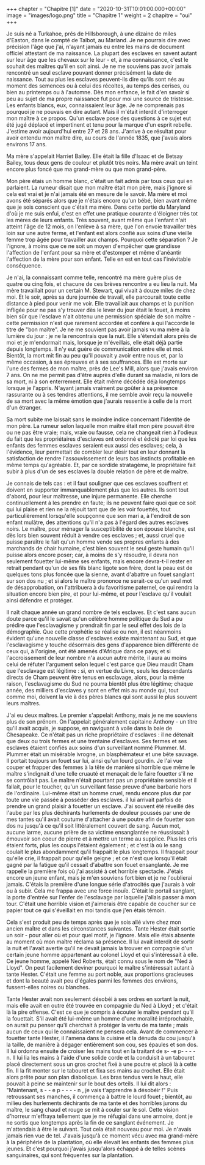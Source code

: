 +++
chapter = "Chapitre [1]"
date = "2020-10-31T10:01:00.000+00:00"
image = "images/logo.png"
title = "Chapitre 1"
weight = 2
chapitre = "oui"
+++ 


Je suis né a Turkahoe, prés de Hillsborough, à une dizaine de miles d'Easton, dans le compté de Talbot, au Marland. Je ne pourrais dire avec précision l'âge que j'ai, n'ayant jamais eu entre les mains de document officiel attestant de ma naissance. La plupart des esclaves en savent autant sur leur âge que les chevaux sur le leur - et, à ma connaissance, c'est le souhait des maîtres qu'il en soit ainsi. Je ne me souviens pas avoir jamais rencontré un seul esclave pouvant donner précisément la date de naissance. Tout au plus les esclaves peuvent-ils dire qu'ils sont nés au moment des semences ou à celui des récoltes, au temps des cerises, ou bien au printemps ou à l'automne. Dès mon enfance, le fait d'en savoir si peu au sujet de ma propre naissance fut pour moi une source de tristesse. Les enfants blancs, eux, connaissaient leur âge. Je ne comprenais pas pourquoi je ne pouvais en dire autant. Mais il m'était interdit d'interroger mon maître à ce propos. Qu'un esclave pose des questions à ce sujet eut été jugé déplacé et impertinent et tenu pour la marque d'un esprit rebelle. J'estime avoir aujourd'hui entre 27 et 28 ans. J'arrive à ce résultat pour avoir entendu mon maître dire, au cours de l'année 1835, que j'avais alors environs 17 ans.       
    
Ma mère s'appelait Harriet Bailey. Elle était la fille d'Isaac et de Betsay Bailey, tous deux gens de couleur et plutôt très noirs. Ma mère avait un teint encore plus foncé que ma grand-mère ou que mon grand-père.
    
Mon père étais un homme blanc, c'était un fait admis par tous ceux qui en parlaient. La rumeur disait que mon maître était mon père, mais j'ignore si cela est vrai et je n'ai jamais été en mesure de le savoir. Ma mère et moi avons été séparés alors que je n'étais encore qu'un bébé, bien avant même que je sois conscient que c'était ma mère. Dans cette partie du Maryland d'où je me suis enfui, c'est en effet une pratique courante d'éloigner très tot les mères de leurs enfants. Très souvent, avant même que l'enfant n'ait atteint l'âge de 12 mois, on l'enlève à sa mère, que l'on envoie travailler très loin sur une autre ferme, et l'enfant est alors confié aux soins d'une vieille femme trop âgée pour travailler aux champs. Pourquoi cette séparation ? Je l'ignore, à moins que ce ne soit un moyen d'empêcher que grandisse l'affection de l'enfant pour sa mère et d'estomper et même d'anéantir l'affection de la mère pour son enfant. Telle en est en tout cas l'inévitable conséquence. 
    
Je n'ai, la connaissant comme telle, rencontré ma mère guère plus de quatre ou cinq fois, et chacune de ces brèves rencontre a eu lieu la nuit. Ma mère travaillait pour un certain M. Stewart, qui vivait à douze miles de chez moi. Et le soir, après sa dure journée de travail, elle parcourait toute cette distance à pied pour venir me voir. Elle travaillait aux champs et la punition infligée pour ne pas s'y trouver dès le lever du jour était le fouet, à moins bien sûr que l'esclave n'ait obtenu une permission spéciale de son maître - cette permission n'est que rarement accordée et confère à qui l'accorde le titre de "bon maître". Je ne me souvient pas avoir jamais vu ma mère à la lumière du jour : je ne la rencontrais que la nuit. Elle s'étendait alors près de moi et je m'endormait mais, lorsque je m'éveillais, elle était déjà partie depuis longtemps. Il n'y eut guère de communication entre elle et moi. Bientôt, la mort mit fin au peu qu'il pouvait y avoir entre nous et, par la même occasion, à ses épreuves et à ses souffrances. Elle est morte sur l'une des fermes de mon maître, près de Lee's Mill, alors que j'avais environ 7 ans. On ne me permit pas d'être auprès d'elle durant sa maladie, ni lors de sa mort, ni à son enterrement. Elle était même décédée déjà longtemps lorsque je l'appris. N'ayant jamais vraiment pu goûter à sa présence rassurante ou à ses tendres attentions, il me semble avoir reçu la nouvelle de sa mort avec la même émotion que j'aurais ressentie à celle de la mort d'un étranger. 
    
Sa mort subite me laissait sans le moindre indice concernant l'identité de mon père. La rumeur selon laquelle mon maître était mon père pouvait être ou ne pas être vraie; mais, vraie ou fausse, cela ne changeait rien à l'odieux du fait que les propriétaires d'esclaves ont ordonné et édicté par loi que les enfants des femmes esclaves seraient eux aussi des esclaves; cela, à l'évidence, leur permettait de combler leur désir tout en leur donnant la satisfaction de rendre l'assouvissement de leurs bas instincts profitable en même temps qu'agréable. Et, par ce sordide stratagème, le propriétaire fait subir à plus d'un de ses esclaves la double relation de père et de maître. 
    
Je connais de tels cas : et il faut souligner que ces esclaves souffrent et doivent en supporter immanquablement plus que les autres. Ils sont tout d'abord, pour leur maîtresse, une injure permanente. Elle cherche continuellement à les prendre en faute; ils ne peuvent faire quoi que ce soit qui lui plaise et rien ne la réjouit tant que de les voir fouettés, tout particulièrement lorsqu'elle soupçonne que son mari a, à l'endroit de son enfant mulâtre, des attentions qu'il n'a pas à l'égard des autres esclaves noirs. Le maître, pour ménager la susceptibilité de son épouse blanche, est dès lors bien souvent réduit à vendre ces esclaves ; et, aussi cruel que puisse paraître le fait qu'un homme vende ses propres enfants à des marchands de chair humaine, c'est bien souvent le seul geste humain qu'il puisse alors encore poser; car, à moins de s'y résoudre, il devra non seulement fouetter lui-même ses enfants, mais encore devra-t-il rester en retrait pendant qu'un de ses fils blanc ligote son frère, dont la peau est de quelques tons plus foncée que la sienne, avant d'abattre un fouet sanglant sur son dos nu ; et si alors le maître prononce ne serait-ce qu'un seul mot de désapprobation, on l'attribuera à du favoritisme paternel, ce qui rendra la situation encore bien pire, et pour lui-même, et pour l'esclave qu'il voulait ainsi défendre et protéger.
    
Il naît chaque année un grand nombre de tels esclaves. Et c'est sans aucun doute parce qu'il le savait qu'un célèbre homme politique du Sud a pu prédire que l'esclavagisme y prendrait fin par le seul effet des lois de la démographie. Que cette prophétie se réalise ou non, il est néanmoins évident qu'une nouvelle classe d'esclaves existe maintenant au Sud, et que l'esclavagisme y touche désormais des gens d'apparence bien différente de ceux qui, à l'origine, ont été amenés d'Afrique dans ce pays; et si l'accroissement de leur nombre n'a aucun autre mérite, il aura au moins celui de réfuter l'argument selon lequel c'est parce que Dieu maudit Cham que l'esclavage est légitime : si, en vertue du Livre, seuls les descendants directs de Cham peuvent être tenus en esclavage, alors, pour la même raison, l'esclavagisme du Sud ne pourra bientôt plus être légitime; chaque année, des milliers d'esclaves y sont en effet mis au monde qui, tout comme moi, doivent la vie à des pères blancs qui sont aussi le plus souvent leurs maîtres. 
    
J'ai eu deux maîtres. Le premier s'appelait Anthony, mais je ne me souviens plus de son prénom. On l'appelait généralement capitaine Anthony - un titre qu'il avait acquis, je suppose, en naviguant à voile dans la baie de Chesapeake. Ce n'était pas un riche propriétaire d'esclaves : il ne détenait que deux ou trois fermes et une trentaine d'esclaves. Ses fermes et ses esclaves étaient confiés aux soins d'un surveillant nommé Plummer. M. Plummer était un misérable ivrogne, un blasphémateur et une bête sauvage. Il portait toujours un fouet sur lui, ainsi qu'un lourd gourdin. Je l'ai vue couper et frapper des femmes à la tête de manière si horrible que même le maître s'indignait d'une telle cruauté et menaçait de le faire fouetter s'il ne se contrôlait pas. Le maître n'était pourtant pas un propriétaire sensible et il fallait, pour le toucher, qu'un surveillant fasse preuve d'une barbarie hors de l'ordinaire. Lui-même était un homme cruel, rendu encore plus dur par toute une vie passée à posséder des esclaves. il lui arrivait parfois de prendre un grand plaisir à fouetter un esclave. J'ai souvent été réveillé dès l'aube par les plus déchirants hurlements de douleur poussés par une de mes tantes qu'il avait coutume d'attacher à une poutre afin de fouetter son dos nu jusqu'à ce qu'il soit littéralement couvert de sang. Aucun mot, aucune larme, aucune prière de sa victime ensanglantée ne réussissait à émouvoir son coeur de pierre et à mettre un terme au supplice. Plus les cris étaient forts, plus les coups l'étaient également ; et c'est là où le sang coulait le plus abondamment qu'il frappait le plus longtemps. Il frappait pour qu'elle crie, il frappait pour qu'elle geigne ; et ce n'est que lorsqu'il était gagné par la fatigue qu'il cessait d'abattre son fouet ensanglanté. Je me rappelle la première fois où j'ai assisté à cet horrible spectacle. J'étais encore un jeune enfant, mais je m'en souviens fort bien et je ne l'oublierai jamais. C'étais la première d'une longue série d'atrocités que j'aurais à voir ou à subir. Cela me frappa avec une force inouïe. C'était le portail sanglant, la porte d'entrée sur l'enfer de l'esclavage par laquelle j'allais passer à mon tour. C'était une horrible vision et j'aimerais être capable de coucher sur ce papier tout ce qui s'éveillait en moi tandis que j'en étais témoin. 
    
Cela s'est produit peu de temps après que je sois allé vivre chez mon ancien maître et dans les circonstances suivantes. Tante Hester était sortie un soir - pour aller où et pour quel motif, je l'ignore. Mais elle étais absente au moment où mon maître réclama sa présence. Il lui avait interdit de sortir la nuit et l'avait avertie qu'il ne devait jamais la trouver en compagnie d'un certain jeune homme appartenant au colonel Lloyd et qui s'intéressait à elle. Ce jeune homme, appelé Ned Roberts, était connu sous le nom de "Ned à Lloyd". On peut facilement deviner pourquoi le maître s'intéressait autant à tante Hester. C'était une femme au port noble, aux proportions gracieuses et dont la beauté avait peu d'égales parmi les femmes des environs, fussent-elles noires ou blanches.
    
Tante Hester avait non seulement désobéi à ses ordres en sortant la nuit, mais elle avait en outre été trouvée en compagnie du Ned à Lloyd ; et c'était là la pire offense. C'est ce que je compris à écouter le maître pendant qu'il la fouettait. S'il avait été lui-même un homme d'une moralité irréprochable, on aurait pu penser qu'il cherchait à protéger la vertu de ma tante ; mais aucun de ceux qui le connaissaient ne pensera cela. Avant de commencer à fouetter tante Hester, il l'amena dans la cuisine et la dénuda du cou jusqu'à la taille, de manière à dégager entièrement son cou, ses épaules et son dos. Il lui ordonna ensuite de croiser les mains tout en la traitant de s- -e p- - - -n. Il lui lia les mains à l'aide d'une solide corde et la conduisit à un tabouret placé directement sous un gros crochet fixé à une poutre et placé là à cette fin. Il la fit monter sur le tabouret et fixa ses mains au crochet. Elle était alors prête pour son plan diabolique. Les bras tendus vers le haut, elle pouvait à peine se maintenir sur le bout des orteils. Il lui dit alors : "Maintenant, s - - e p - - - - n , je vais t'apprendre à désobéir !" Puis retroussant ses manches, il commença à battre le lourd fouet ; bientôt, au milieu des hurlements déchirants de ma tante et des horribles jurons du maître, le sang chaud et rouge se mit à couler sur le sol. Cette vision d'horreur m'effraya tellement que je me réfugiai dans une armoire, dont je ne sortis que longtemps après la fin de ce sanglant événement. Je m'attendais à être le suivant. Tout cela était nouveau pour moi. Je n'avais jamais rien vue de tel. J'avais jusqu'à ce moment vécu avec ma grand-mère à la périphérie de la plantation, où elle élevait les enfants des femmes plus jeunes. Et c'est pourquoi j'avais jusqu'alors échappé à de telles scènes sanguinaires, qui sont fréquentes sur la plantation.
